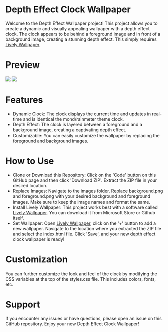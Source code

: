 # Depth Effect Clock Wallpaper
Welcome to the Depth Effect Wallpaper project! This project allows you to create a dynamic and visually appealing wallpaper with a depth effect clock. The clock appears to be behind a foreground image and in front of a background image, creating a stunning depth effect. This simply requires [Lively Wallpaper](https://github.com/rocksdanister/lively)
# Preview
![](https://github.com/exotic123567/Depth-Lively-Wallpaper/blob/main/PinkMountainDepthIllustration.gif)
![](https://github.com/exotic123567/Depth-Lively-Wallpaper/blob/main/ChineseDragonWallpaper.gif)
# Features
- Dynamic Clock: The clock displays the current time and updates in real-time and is identical the mond/rainmeter theme clock.
- Depth Effect: The clock is layered between a foreground and a background image, creating a captivating depth effect.
- Customizable: You can easily customize the wallpaper by replacing the foreground and background images.
# How to Use
- Clone or Download this Repository: Click on the 'Code' button on this GitHub page and then click 'Download ZIP'. Extract the ZIP file in your desired location.
- Replace Images: Navigate to the images folder. Replace background.png and foreground.png with your desired background and foreground images. Make sure to keep the image names and format the same.
- Install Lively Wallpaper: This project works best with a software called [Lively Wallpaper](https://github.com/rocksdanister/lively). You can download it from Microsoft Store or Github itself.
- Set Wallpaper: Open [Lively Wallpaper](https://github.com/rocksdanister/lively), click on the '+' button to add a new wallpaper. Navigate to the location where you extracted the ZIP file and select the index.html file. Click 'Save', and your new depth effect clock wallpaper is ready!
# Customization
You can further customize the look and feel of the clock by modifying the CSS variables at the top of the styles.css file. This includes colors, fonts, etc.
# Support
If you encounter any issues or have questions, please open an issue on this GitHub repository.
Enjoy your new Depth Effect Clock Wallpaper!

